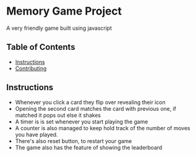 # Memory Game Project
A very friendly game built using javascript
## Table of Contents

* [Instructions](#instructions)
* [Contributing](#contributing)

## Instructions
* Whenever you click a card they flip over revealing their icon
* Opening the second card matches the card with previous one, if matched it pops out else it shakes
* A timer is is set whenever you start playing the game
* A counter is also managed to keep hold track of the number of moves you have played.
* There's also reset button, to restart your game
* The game also has the feature of showing the leaderboard
